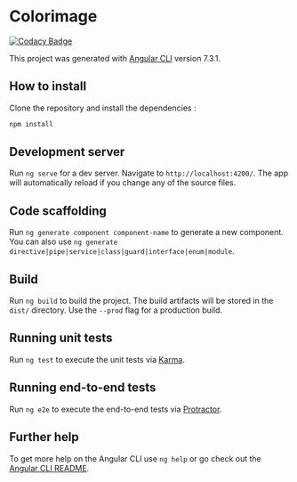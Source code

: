 # Colorimage

[![Codacy Badge](https://api.codacy.com/project/badge/Grade/a72f6950108c458da7be1330cd063352)](https://www.codacy.com/app/Skyrona/colorimage?utm_source=github.com&amp;utm_medium=referral&amp;utm_content=Skyrona/colorimage&amp;utm_campaign=Badge_Grade)

This project was generated with [Angular CLI](https://github.com/angular/angular-cli) version 7.3.1.

## How to install

Clone the repository and install the dependencies : 
```bash
npm install
```

## Development server

Run `ng serve` for a dev server. Navigate to `http://localhost:4200/`. The app will automatically reload if you change any of the source files.

## Code scaffolding

Run `ng generate component component-name` to generate a new component. You can also use `ng generate directive|pipe|service|class|guard|interface|enum|module`.

## Build

Run `ng build` to build the project. The build artifacts will be stored in the `dist/` directory. Use the `--prod` flag for a production build.

## Running unit tests

Run `ng test` to execute the unit tests via [Karma](https://karma-runner.github.io).

## Running end-to-end tests

Run `ng e2e` to execute the end-to-end tests via [Protractor](http://www.protractortest.org/).

## Further help

To get more help on the Angular CLI use `ng help` or go check out the [Angular CLI README](https://github.com/angular/angular-cli/blob/master/README.md).
